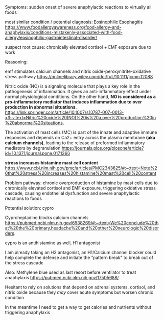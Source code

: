 Symptoms: sudden onset of severe anaphylactic reactions to virtually all foods

most similar condition / potential diagnosis: Eosinophilic Esophagitis https://www.foodallergyawareness.org/food-allergy-and-anaphylaxis/conditions-mistakenly-associated-with-food-allergy/eosinophilic-gastrointestinal-disorder/

suspect root cause: chronically elevated cortisol + EMF exposure due to work

Reasoning:

emf stimulates calcium channels and nitric oxide-peroxynitrite-oxidative stress pathway https://onlinelibrary.wiley.com/doi/full/10.1111/jcmm.12088 

Nitric oxide (NO) is a signaling molecule that plays a key role in the pathogenesis of inflammation. It gives an anti-inflammatory effect under normal physiological conditions. On the other hand, **NO is considered as a pro-inflammatory mediator that induces inflammation due to over production in abnormal situations.** https://link.springer.com/article/10.1007/s10787-007-0013-x#:~:text=Nitric%20oxide%20(NO)%20is%20a,over%20production%20in%20abnormal%20situations. 

The activation of mast cells (MC) is part of the innate and adaptive immune responses and depends on Ca2+ entry across the plasma membrane **(aka calcium channels)**, leading to the release of preformed inflammatory mediators by degranulation https://journals.plos.org/plosone/article?id=10.1371/journal.pone.0171366

**stress increases histamine mast cell content** https://www.ncbi.nlm.nih.gov/pmc/articles/PMC2343625/#:~:text=Note%20that%20stress%20increases%20histamine%20mast%20cell%20content

Problem pathway: chronic overproduction of histamine by mast cells due to chronically elevated cortisol and EMF exposure, triggering oxidative stress cascade, causing endothelial dysfunction and severe anaphylactic reactions to foods

Potential solution: cypro

Cyproheptadine blocks calcium channels https://pubmed.ncbi.nlm.nih.gov/6538269/#:~:text=We%20conclude%20that%20the%20primary,headache%20and%20other%20neurologic%20disorders.

cypro is an antihistamine as well, H1 antagonist

I am already taking an H2 antagonist, an H1/Calcium channel blocker could help complete the defense and initiate the "pattern break" to break out of the stress cascade

Also:
Methylene blue used as last resort before ventilator to treat anaphylaxis
https://pubmed.ncbi.nlm.nih.gov/17505688/

Hesitant to rely on solutions that depend on adrenal systems, cortisol, and nitric oxide because they *may* cover acute symptoms but worsen chronic condition

In the meantime I need to get a way to get calories and nutrients without triggering anaphylaxis